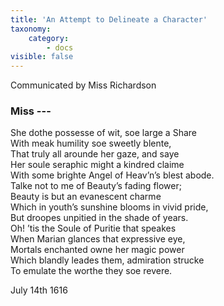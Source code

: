 ```yaml
---
title: 'An Attempt to Delineate a Character'
taxonomy:
    category:
        - docs
visible: false
---
```


<div class="author">Communicated by Miss Richardson</div>

### Miss ---  
  
She dothe possesse of wit, soe large a Share  
With meak humility soe sweetly blente,  
That truly <span data-tippy="they" class="green">all</span> arounde her gaze, and saye  
Her soule seraphic might a kindred claime  
With some brighte Angel of Heav’n’s blest abode.  
Talke not to me of Beauty’s fading flower;  
Beauty is but an evanescent charme  
Which in youth’s sunshine blooms in vivid pride,  
But droopes unpitied in the shade of years.  
Oh! ’tis the Soule of Puritie that speakes  
When Marian glances that expressive eye,  
Mortals enchanted owne her magic power  
Which blandly leades them, admiration strucke  
To emulate the worthe they soe revere.  
  
July 14th 1616
